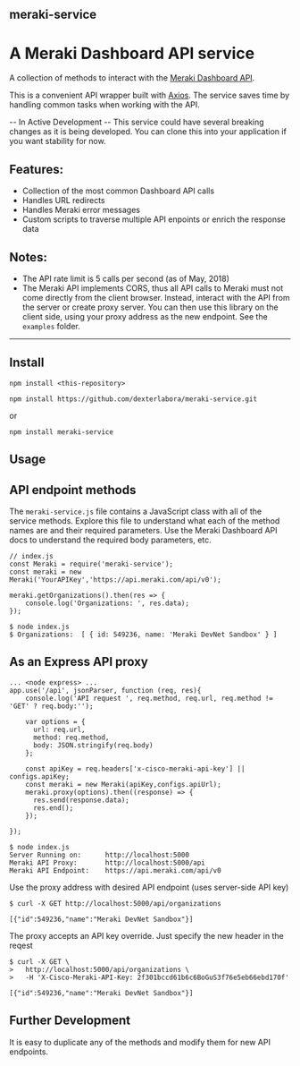 
## meraki-service

# A Meraki Dashboard API service

A collection of methods to interact with the [Meraki Dashboard API](https://create.meraki.io/guides/dashboard-api/). 

This is a convenient API wrapper built with [Axios](https://www.npmjs.com/package/axios). The service saves time by handling common tasks when working with the API.

-- In Active Development -- 
This service could have several breaking changes as it is being developed. You can clone this into your application if you want stability for now.


## Features: 
* Collection of the most common Dashboard API calls
* Handles URL redirects
* Handles Meraki error messages
* Custom scripts to traverse multiple API enpoints or enrich the response data

## Notes:
* The API rate limit is 5 calls per second (as of May, 2018)
* The Meraki API implements CORS, thus all API calls to Meraki must not come directly from the client browser. Instead, interact with the API from the server or create proxy server. You can then use this library on the client side, using your proxy address as the new endpoint. See the `examples` folder.
---

## Install

```
npm install <this-repository>
```
`npm install https://github.com/dexterlabora/meraki-service.git`

or 

```
npm install meraki-service
```

## Usage

## API endpoint methods

The `meraki-service.js` file contains a JavaScript class with all of the service methods. Explore this file to understand what each of the method names are and their required parameters. Use the Meraki Dashboard API docs to understand the required body parameters, etc.

```
// index.js
const Meraki = require('meraki-service');
const meraki = new Meraki('YourAPIKey','https://api.meraki.com/api/v0');

meraki.getOrganizations().then(res => {
    console.log('Organizations: ', res.data);
});

$ node index.js
$ Organizations:  [ { id: 549236, name: 'Meraki DevNet Sandbox' } ]
```


## As an Express API proxy

```
... <node express> ...
app.use('/api', jsonParser, function (req, res){
    console.log('API request ', req.method, req.url, req.method != 'GET' ? req.body:'');
    
    var options = {
      url: req.url,
      method: req.method,
      body: JSON.stringify(req.body)
    };

    const apiKey = req.headers['x-cisco-meraki-api-key'] || configs.apiKey;
    const meraki = new Meraki(apiKey,configs.apiUrl);
    meraki.proxy(options).then((response) => {
      res.send(response.data);
      res.end();
    });
  
});
```

```
$ node index.js
Server Running on:      http://localhost:5000
Meraki API Proxy:       http://localhost:5000/api
Meraki API Endpoint:    https://api.meraki.com/api/v0
```
Use the proxy address with desired API endpoint (uses server-side API key)
```
$ curl -X GET http://localhost:5000/api/organizations

[{"id":549236,"name":"Meraki DevNet Sandbox"}]
```

The proxy accepts an API key override. Just specify the new header in the reqest
```
$ curl -X GET \
>   http://localhost:5000/api/organizations \
>   -H 'X-Cisco-Meraki-API-Key: 2f301bccd61b6c6BoGuS3f76e5eb66ebd170f'

[{"id":549236,"name":"Meraki DevNet Sandbox"}]
```


## Further Development
It is easy to duplicate any of the methods and modify them for new API endpoints.